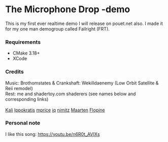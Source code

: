 # The Microphone Drop -demo

This is my first ever realtime demo I will release on pouet.net also.
I made it for my one man demogroup called Failright (FRT).

### Requirements

- CMake 3.18+
- XCode

### Credits

Music: Brothomstates & Crankshaft: Wekilldaenemy (Low Orbit Satellite & Reii remodel)
<br/>Rest: me and shadertoy.com shaderers (see names below and corresponding links)
<br/></br>
<a href="https://www.shadertoy.com/view/XlfGRj">Kali</a>
<a href="https://www.shadertoy.com/view/lsKSWR">Ippokratis</a>
<a href="https://www.shadertoy.com/view/4lsXWj">mprice</a>
<a href="https://www.shadertoy.com/view/ldl3W8">iq</a>
<a href="https://www.shadertoy.com/view/ldlXRS">nimitz</a>
<a href="https://www.shadertoy.com/view/4dfXDn">Maarten</a>
<a href="https://www.shadertoy.com/view/MddyWX">Flopine</a>

### Personal note

I like this song: https://youtu.be/n6R0t_AVIXs
